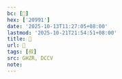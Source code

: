 ```yaml
---
bc: [𠦑]
hex: ['20991']
date: '2025-10-13T11:27:05+08:00'
lastmod: '2025-10-21T21:54:51+08:00'
title: 󰕞
url: 󰕞
tags: [叔]
src: GHZR, DCCV
note:
---
```

